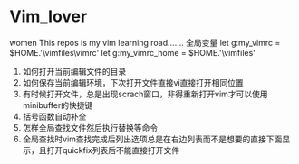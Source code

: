 # Vim_lover
women
This repos is my vim learning road.......
全局变量
    let g:my_vimrc = $HOME.'\vimfiles\vimrc'
    let g:my_vimrc_home = $HOME.'\vimfiles'

1. 如何打开当前编辑文件的目录
2. 如何保存当前编辑环境，下次打开文件直接vi直接打开相同位置
3. 有时候打开文件，总是出现scrach窗口，非得重新打开vim才可以使用minibuffer的快捷键
4. 括号函数自动补全
5. 怎样全局查找文件然后执行替换等命令
6. 全局查找时vim查找完成后列出选项总是在右边列表而不是想要的直接下面显示，且打开quickfix列表后不能直接打开文件
